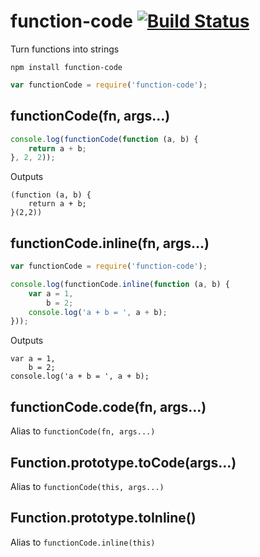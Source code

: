 # function-code [![Build Status](https://secure.travis-ci.org/Submersible/node-function-code.png?branch=master)](http://travis-ci.org/Submersible/node-function-code)


Turn functions into strings

```
npm install function-code
```

```javascript
var functionCode = require('function-code');
```

## functionCode(fn, args...)

```javascript
console.log(functionCode(function (a, b) {
    return a + b;
}, 2, 2));
```

Outputs

```
(function (a, b) {
    return a + b;
}(2,2))
```


## functionCode.inline(fn, args...)

```javascript
var functionCode = require('function-code');

console.log(functionCode.inline(function (a, b) {
    var a = 1,
        b = 2;
    console.log('a + b = ', a + b);
}));
```

Outputs

```
var a = 1,
    b = 2;
console.log('a + b = ', a + b);
```

## functionCode.code(fn, args...)

Alias to `functionCode(fn, args...)`

## Function.prototype.toCode(args...)

Alias to `functionCode(this, args...)`

## Function.prototype.toInline()

Alias to `functionCode.inline(this)`
